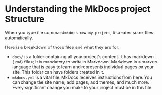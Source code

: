 # Understanding the MkDocs project Structure

When you type the command`mkdocs new my-project`, it creates some files automatically.

Here is a breakdown of those files and what they are for:

- `docs/` is a folder containing all your project's content. It has markdown (.md) files; It is mandatory to write in Markdown. Markdown is a markup language that is easy to learn and represents individual pages on your site. This folder can have folders created in it.
- `mkdocs.yml` is a vital file. MkDocs receives instructions from here. You can change the site name, add pages, add themes, and much more. Every significant change you make to your project must be in this file.
